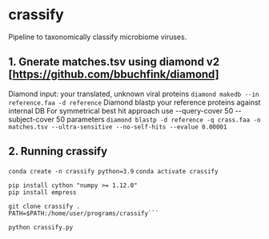# crassify
Pipeline to taxonomically classify microbiome viruses. 

## 1. Gnerate matches.tsv using diamond v2 [https://github.com/bbuchfink/diamond]

Diamond input: your translated, unknown viral proteins
```diamond makedb --in reference.faa -d reference```
Diamond blastp your reference proteins against internal DB
For symmetrical best hit approach use --query-cover 50 --subject-cover 50 parameters 
```diamond blastp -d reference -q crass.faa -o matches.tsv --ultra-sensitive --no-self-hits --evalue 0.00001```

## 2. Running crassify
```conda create -n crassify python=3.9```
```conda activate crassify```

```pip install biopython, tqdm, pandas
pip install cython "numpy >= 1.12.0"
pip install empress

git clone crassify . 
PATH=$PATH:/home/user/programs/crassify```

python crassify.py 
